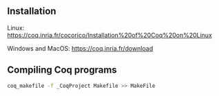 ## Installation
Linux: https://coq.inria.fr/cocorico/Installation%20of%20Coq%20on%20Linux

Windows and MacOS: https://coq.inria.fr/download


## Compiling Coq programs
``` bash
coq_makefile -f _CoqProject Makefile >> MakeFile
```
